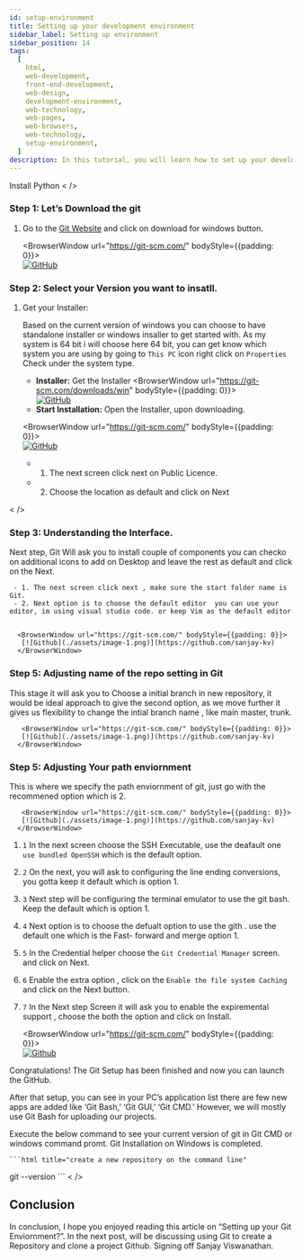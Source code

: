 ```yaml
---
id: setup-environment
title: Setting up your development environment
sidebar_label: Setting up environment
sidebar_position: 14
tags:
  [
    html,
    web-development,
    front-end-development,
    web-design,
    development-environment,
    web-technology,
    web-pages,
    web-browsers,
    web-technology,
    setup-environment,
  ]
description: In this tutorial, you will learn how to set up your development environment for HTML development.
---
```

  
Install Python
  < />
  ### Step 1: Let’s Download the git 
  
  1. Go to the [Git Website](https://git-scm.com/) and click on download for windows button.
  
      <BrowserWindow url="https://git-scm.com/" bodyStyle={{padding: 0}}>    
       [![GitHub](./assets/image-1.png)](https://git-scm.com/)
      </BrowserWindow>
  
  
  ### Step 2: Select your Version you want to insatll.
  
  1. Get your Installer:
  
     Based on the current version of windows you can choose to have standalone installer or windows insaller to get started with. As my system is 64 bit i will choose here 64 bit, you can get know which system you are using by going to ``This PC`` icon right click on ``Properties`` Check under the system type. 
  
       - **Installer:** Get the Installer
      <BrowserWindow url="https://git-scm.com/downloads/win" bodyStyle={{padding: 0}}>    
       [![GitHub](./assets/image-1.png)](https://git-scm.com/downloads/win)
      </BrowserWindow>
          
  
       - **Start Installation:** Open the Installer, upon downloading. 
            
     
      <BrowserWindow url="https://git-scm.com/" bodyStyle={{padding: 0}}>    
       [![GitHub](./assets/image-1.png)](https://git-scm.com/)
      </BrowserWindow>
  
     - 1. The next screen click next on Public Licence.
     - 2. Choose the location as default and click on Next
  
  < />
  
  ### Step 3: Understanding the Interface.
  
  Next step, Git Will ask you to install couple of components you can checko on additional icons to add on Desktop and leave the rest as default and click on the Next.
  
     - 1. The next screen click next , make sure the start folder name is Git.
     - 2. Next option is to choose the default editor  you can use your editor, im using visual studio code. or keep Vim as the default editor
  
  
      <BrowserWindow url="https://git-scm.com/" bodyStyle={{padding: 0}}>    
       [![Github](./assets/image-1.png)](https://github.com/sanjay-kv)
      </BrowserWindow>
  
     
  ### Step 5:  Adjusting name of the repo setting in Git
  
  This stage it will ask you to Choose a initial branch in new repository, it would be ideal approach to give the second option, as we move further it gives us flexibility to change the intial branch name , like main master, trunk. 
  
  
       <BrowserWindow url="https://git-scm.com/" bodyStyle={{padding: 0}}>    
       [![Github](./assets/image-1.png)](https://github.com/sanjay-kv)
      </BrowserWindow>
  
     
  ### Step 5:  Adjusting Your path enviornment
  
  This is where we specify the path enviornment of git, just go with the recommened option which is 2.
  
       <BrowserWindow url="https://git-scm.com/" bodyStyle={{padding: 0}}>    
       [![Github](./assets/image-1.png)](https://github.com/sanjay-kv)
      </BrowserWindow>
  
  
  1. ``1`` In the next screen choose the SSH Executable, use the deafault one ``use bundled OpenSSH`` which is the default option.
  2. ``2`` On the next, you will ask to configuring the line ending conversions, you gotta keep it default which is option 1.
  3. ``3`` Next step will be configuring the terminal emulator to use the git bash. Keep the default which is option 1.
  4. ``4`` Next option is to choose the defualt option to use the gith . use the default one which is the Fast- forward and merge option 1.
  5. ``5`` In the Credential helper choose the ``Git Credential Manager`` screen. and click on Next.
  6. ``6`` Enable the extra option , click on the ``Enable the file system Caching`` and click on the Next button. 
  7.  ``7`` In the Next step Screen it will ask you to enable the expiremental support , choose the both the option and click on Install. 
  
       <BrowserWindow url="https://git-scm.com/" bodyStyle={{padding: 0}}>    
       [![Github](./assets/image-1.png)](https://github.com/sanjay-kv)
      </BrowserWindow>
  
  Congratulations! The Git Setup has been finished and now you can launch the GitHub.
  
  After that setup, you can see in your PC’s application list there are few new apps are added like ‘Git Bash,’ ‘Git GUI,’ ‘Git CMD.’ However, we will mostly use Git Bash for uploading our projects.
  
  Execute the below command to see your current version of git in Git CMD or windows command promt. Git Installation on Windows is completed.
  
    ```html title="create a new repository on the command line"
  git --version
      ```
  < />
  
  ## Conclusion
  
  In conclusion, I hope you enjoyed reading this article on “Setting up your Git Enviornment?”. In the next post, will be discussing using Git to create a Repository and clone a project Github.  Signing off Sanjay Viswanathan.